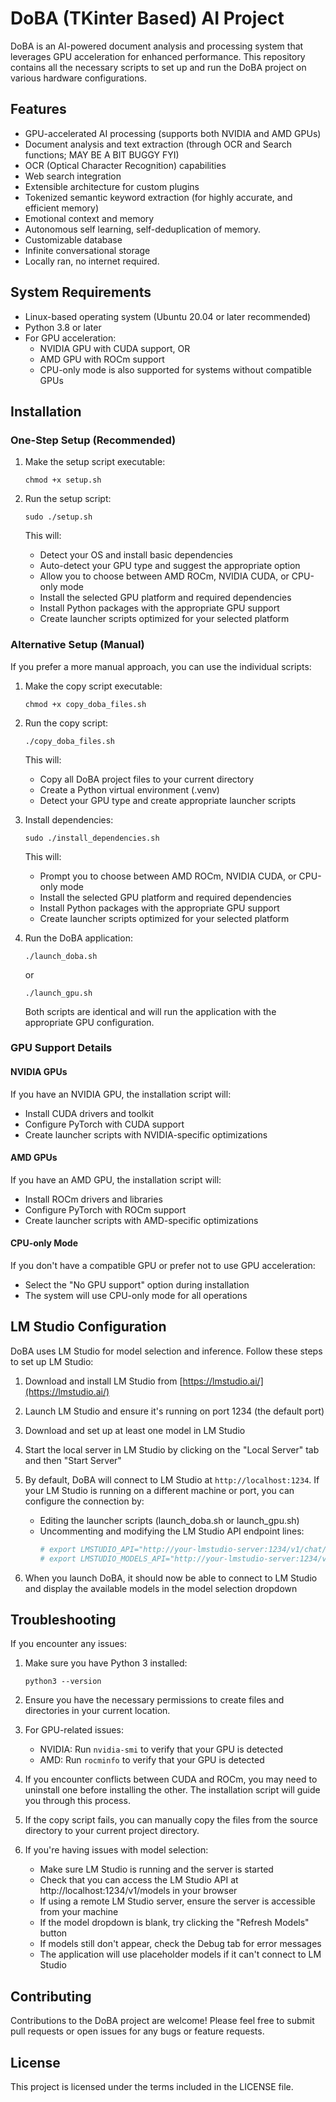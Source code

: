 # DoBA (TKinter Based) AI Project

DoBA is an AI-powered document analysis and processing system that leverages GPU acceleration for enhanced performance. This repository contains all the necessary scripts to set up and run the DoBA project on various hardware configurations.

## Features

- GPU-accelerated AI processing (supports both NVIDIA and AMD GPUs)
- Document analysis and text extraction (through OCR and Search functions; MAY BE A BIT BUGGY FYI)
- OCR (Optical Character Recognition) capabilities
- Web search integration
- Extensible architecture for custom plugins
- Tokenized semantic keyword extraction (for highly accurate, and efficient memory)
- Emotional context and memory
- Autonomous self learning, self-deduplication of memory.
- Customizable database
- Infinite conversational storage
- Locally ran, no internet required.


## System Requirements

- Linux-based operating system (Ubuntu 20.04 or later recommended)
- Python 3.8 or later
- For GPU acceleration:
  - NVIDIA GPU with CUDA support, OR
  - AMD GPU with ROCm support
  - CPU-only mode is also supported for systems without compatible GPUs

## Installation

### One-Step Setup (Recommended)

1. Make the setup script executable:
   ```
   chmod +x setup.sh
   ```

2. Run the setup script:
   ```
   sudo ./setup.sh
   ```
   This will:
   - Detect your OS and install basic dependencies
   - Auto-detect your GPU type and suggest the appropriate option
   - Allow you to choose between AMD ROCm, NVIDIA CUDA, or CPU-only mode
   - Install the selected GPU platform and required dependencies
   - Install Python packages with the appropriate GPU support
   - Create launcher scripts optimized for your selected platform

### Alternative Setup (Manual)

If you prefer a more manual approach, you can use the individual scripts:

1. Make the copy script executable:
   ```
   chmod +x copy_doba_files.sh
   ```

2. Run the copy script:
   ```
   ./copy_doba_files.sh
   ```
   This will:
   - Copy all DoBA project files to your current directory
   - Create a Python virtual environment (.venv)
   - Detect your GPU type and create appropriate launcher scripts

3. Install dependencies:
   ```
   sudo ./install_dependencies.sh
   ```
   This will:
   - Prompt you to choose between AMD ROCm, NVIDIA CUDA, or CPU-only mode
   - Install the selected GPU platform and required dependencies
   - Install Python packages with the appropriate GPU support
   - Create launcher scripts optimized for your selected platform

4. Run the DoBA application:
   ```
   ./launch_doba.sh
   ```
   or
   ```
   ./launch_gpu.sh
   ```
   Both scripts are identical and will run the application with the appropriate GPU configuration.

### GPU Support Details

#### NVIDIA GPUs
If you have an NVIDIA GPU, the installation script will:
- Install CUDA drivers and toolkit
- Configure PyTorch with CUDA support
- Create launcher scripts with NVIDIA-specific optimizations

#### AMD GPUs
If you have an AMD GPU, the installation script will:
- Install ROCm drivers and libraries
- Configure PyTorch with ROCm support
- Create launcher scripts with AMD-specific optimizations

#### CPU-only Mode
If you don't have a compatible GPU or prefer not to use GPU acceleration:
- Select the "No GPU support" option during installation
- The system will use CPU-only mode for all operations

## LM Studio Configuration

DoBA uses LM Studio for model selection and inference. Follow these steps to set up LM Studio:

1. Download and install LM Studio from [https://lmstudio.ai/](https://lmstudio.ai/)

2. Launch LM Studio and ensure it's running on port 1234 (the default port)

3. Download and set up at least one model in LM Studio

4. Start the local server in LM Studio by clicking on the "Local Server" tab and then "Start Server"

5. By default, DoBA will connect to LM Studio at `http://localhost:1234`. If your LM Studio is running on a different machine or port, you can configure the connection by:
   - Editing the launcher scripts (launch_doba.sh or launch_gpu.sh)
   - Uncommenting and modifying the LM Studio API endpoint lines:
     ```bash
     # export LMSTUDIO_API="http://your-lmstudio-server:1234/v1/chat/completions"
     # export LMSTUDIO_MODELS_API="http://your-lmstudio-server:1234/v1/models"
     ```

6. When you launch DoBA, it should now be able to connect to LM Studio and display the available models in the model selection dropdown

## Troubleshooting

If you encounter any issues:

1. Make sure you have Python 3 installed:
   ```
   python3 --version
   ```

2. Ensure you have the necessary permissions to create files and directories in your current location.

3. For GPU-related issues:
   - NVIDIA: Run `nvidia-smi` to verify that your GPU is detected
   - AMD: Run `rocminfo` to verify that your GPU is detected

4. If you encounter conflicts between CUDA and ROCm, you may need to uninstall one before installing the other. The installation script will guide you through this process.

5. If the copy script fails, you can manually copy the files from the source directory to your current project directory.

6. If you're having issues with model selection:
   - Make sure LM Studio is running and the server is started
   - Check that you can access the LM Studio API at http://localhost:1234/v1/models in your browser
   - If using a remote LM Studio server, ensure the server is accessible from your machine
   - If the model dropdown is blank, try clicking the "Refresh Models" button
   - If models still don't appear, check the Debug tab for error messages
   - The application will use placeholder models if it can't connect to LM Studio

## Contributing

Contributions to the DoBA project are welcome! Please feel free to submit pull requests or open issues for any bugs or feature requests.

## License

This project is licensed under the terms included in the LICENSE file.
